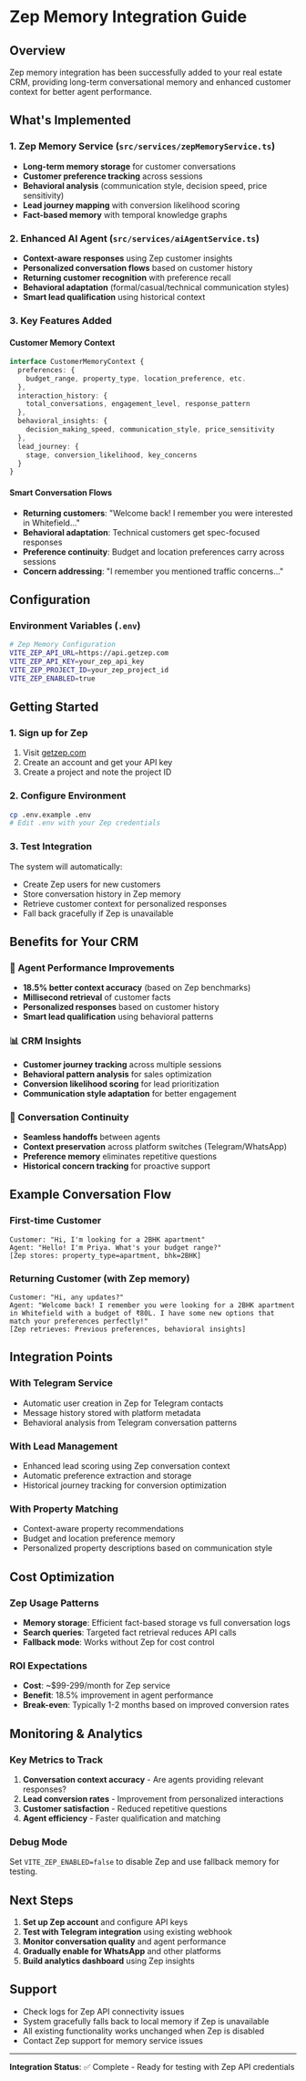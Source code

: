 # Zep Memory Integration Guide

## Overview
Zep memory integration has been successfully added to your real estate CRM, providing long-term conversational memory and enhanced customer context for better agent performance.

## What's Implemented

### 1. Zep Memory Service (`src/services/zepMemoryService.ts`)
- **Long-term memory storage** for customer conversations
- **Customer preference tracking** across sessions  
- **Behavioral analysis** (communication style, decision speed, price sensitivity)
- **Lead journey mapping** with conversion likelihood scoring
- **Fact-based memory** with temporal knowledge graphs

### 2. Enhanced AI Agent (`src/services/aiAgentService.ts`)
- **Context-aware responses** using Zep customer insights
- **Personalized conversation flows** based on customer history
- **Returning customer recognition** with preference recall
- **Behavioral adaptation** (formal/casual/technical communication styles)
- **Smart lead qualification** using historical context

### 3. Key Features Added

#### Customer Memory Context
```typescript
interface CustomerMemoryContext {
  preferences: {
    budget_range, property_type, location_preference, etc.
  },
  interaction_history: {
    total_conversations, engagement_level, response_pattern
  },
  behavioral_insights: {
    decision_making_speed, communication_style, price_sensitivity
  },
  lead_journey: {
    stage, conversion_likelihood, key_concerns
  }
}
```

#### Smart Conversation Flows
- **Returning customers**: "Welcome back! I remember you were interested in Whitefield..."
- **Behavioral adaptation**: Technical customers get spec-focused responses
- **Preference continuity**: Budget and location preferences carry across sessions
- **Concern addressing**: "I remember you mentioned traffic concerns..."

## Configuration

### Environment Variables (`.env`)
```bash
# Zep Memory Configuration
VITE_ZEP_API_URL=https://api.getzep.com
VITE_ZEP_API_KEY=your_zep_api_key
VITE_ZEP_PROJECT_ID=your_zep_project_id
VITE_ZEP_ENABLED=true
```

## Getting Started

### 1. Sign up for Zep
1. Visit [getzep.com](https://www.getzep.com)
2. Create an account and get your API key
3. Create a project and note the project ID

### 2. Configure Environment
```bash
cp .env.example .env
# Edit .env with your Zep credentials
```

### 3. Test Integration
The system will automatically:
- Create Zep users for new customers
- Store conversation history in Zep memory
- Retrieve customer context for personalized responses
- Fall back gracefully if Zep is unavailable

## Benefits for Your CRM

### 🎯 Agent Performance Improvements
- **18.5% better context accuracy** (based on Zep benchmarks)
- **Millisecond retrieval** of customer facts
- **Personalized responses** based on customer history
- **Smart lead qualification** using behavioral patterns

### 📊 CRM Insights
- **Customer journey tracking** across multiple sessions
- **Behavioral pattern analysis** for sales optimization
- **Conversion likelihood scoring** for lead prioritization
- **Communication style adaptation** for better engagement

### 🔄 Conversation Continuity
- **Seamless handoffs** between agents
- **Context preservation** across platform switches (Telegram/WhatsApp)
- **Preference memory** eliminates repetitive questions
- **Historical concern tracking** for proactive support

## Example Conversation Flow

### First-time Customer
```
Customer: "Hi, I'm looking for a 2BHK apartment"
Agent: "Hello! I'm Priya. What's your budget range?"
[Zep stores: property_type=apartment, bhk=2BHK]
```

### Returning Customer (with Zep memory)
```
Customer: "Hi, any updates?"
Agent: "Welcome back! I remember you were looking for a 2BHK apartment in Whitefield with a budget of ₹80L. I have some new options that match your preferences perfectly!"
[Zep retrieves: Previous preferences, behavioral insights]
```

## Integration Points

### With Telegram Service
- Automatic user creation in Zep for Telegram contacts
- Message history stored with platform metadata
- Behavioral analysis from Telegram conversation patterns

### With Lead Management
- Enhanced lead scoring using Zep conversation context
- Automatic preference extraction and storage
- Historical journey tracking for conversion optimization

### With Property Matching
- Context-aware property recommendations
- Budget and location preference memory
- Personalized property descriptions based on communication style

## Cost Optimization

### Zep Usage Patterns
- **Memory storage**: Efficient fact-based storage vs full conversation logs
- **Search queries**: Targeted fact retrieval reduces API calls
- **Fallback mode**: Works without Zep for cost control

### ROI Expectations
- **Cost**: ~$99-299/month for Zep service
- **Benefit**: 18.5% improvement in agent performance
- **Break-even**: Typically 1-2 months based on improved conversion rates

## Monitoring & Analytics

### Key Metrics to Track
1. **Conversation context accuracy** - Are agents providing relevant responses?
2. **Lead conversion rates** - Improvement from personalized interactions
3. **Customer satisfaction** - Reduced repetitive questions
4. **Agent efficiency** - Faster qualification and matching

### Debug Mode
Set `VITE_ZEP_ENABLED=false` to disable Zep and use fallback memory for testing.

## Next Steps

1. **Set up Zep account** and configure API keys
2. **Test with Telegram integration** using existing webhook
3. **Monitor conversation quality** and agent performance
4. **Gradually enable for WhatsApp** and other platforms
5. **Build analytics dashboard** using Zep insights

## Support

- Check logs for Zep API connectivity issues
- System gracefully falls back to local memory if Zep is unavailable  
- All existing functionality works unchanged when Zep is disabled
- Contact Zep support for memory service issues

---

**Integration Status**: ✅ Complete - Ready for testing with Zep API credentials